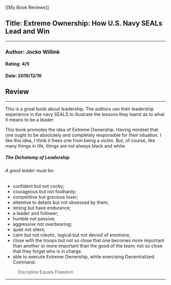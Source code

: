 [[My Book Reviews]]

 
 ## Title: Extreme Ownership: How U.S. Navy SEALs Lead and Win
 ---
 ### Author: Jocko Willink
 #### Rating: 4/5
 #### Date: 2019/12/16


 ## Review
 ---
 This is a great book about leadership. The authors use their leadership experience in the navy SEALS to illustrate the lessons they learnt as to what it means to be a leader.  
  
This book promotes the idea of Extreme Ownership. Having mindset that one ought to be absolutely and completely responsible for their situation. I like this idea, I think it frees one from being a victim. But, of course, like many things in life, things are not always black and white.  
  
##### The Dichotomy of Leadership

  
###### A good leader must be:

  
- confident but not cocky;  
- courageous but not foolhardy;  
- competitive but gracious loser;  
- attentive to details but not obsessed by them;  
- strong but have endurance;  
- a leader and follower;  
- humble not passive;  
- aggressive not overbearing;  
- quiet not silent;  
- calm but not robotic, logical but not devoid of emotions;  
- close with the troops but not so close that one becomes more important than another or more important than the good of the team; not so close that they forget who is in charge.  
- able to execute Extreme Ownership, while exercising Decentralized Command.  
  
 
> Discipline Equals Freedom

  




 ---
 
